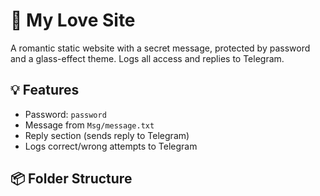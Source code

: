 # 💌 My Love Site

A romantic static website with a secret message, protected by password and a glass-effect theme. Logs all access and replies to Telegram.

## 💡 Features

- Password: `password`
- Message from `Msg/message.txt`
- Reply section (sends reply to Telegram)
- Logs correct/wrong attempts to Telegram

## 📦 Folder Structure

